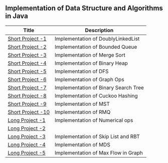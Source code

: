 ## Implementation of Data Structure and Algorithms in Java ##

Title                       | Description
----------------------------|-----------------------------------------------
[Short Project -1](SP1/)    | Implementation of DoublyLinkedList
[Short Project -2](SP2/)    | Implementation of Bounded Queue
[Short Project -3](SP3/)    | Implementation of Merge Sort
[Short Project -4](SP4/)    | Implementation of Binary Heap
[Short Project -5](SP5/)    | Implementation of DFS
[Short Project -6](SP6/)    | Implementation of Graph Ops
[Short Project -7](SP7/)    | Implementation of Binary Search Tree
[Short Project -8](SP8/)    | Implementation of Cuckoo Hashing
[Short Project -9](SP9/)    | Implementation of MST
[Short Project -10](SP10/)  | Implementation of RMQ
[Long Project -1](LP1/)     | Implementation of Numerical ops
[Long Project -2](LP2/)     | 
[Long Project -3](LP3/)     | Implementation of Skip List and RBT
[Long Project -4](LP4/)     | Implementation of MDS
[Long Project -5](LP5/)     | Implementation of Max Flow in Graph


